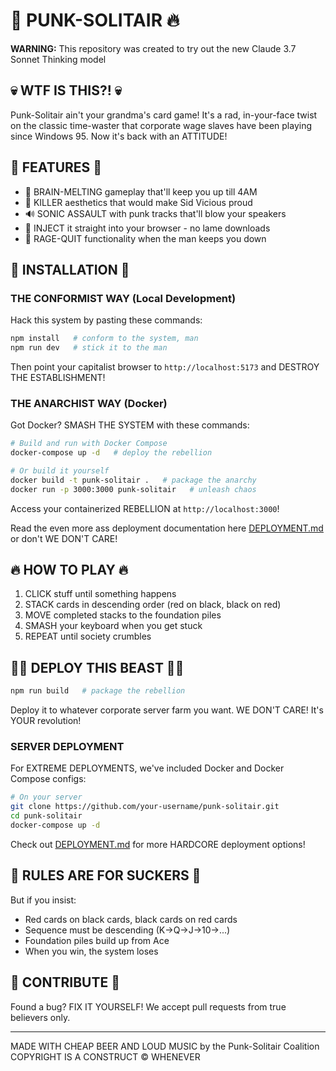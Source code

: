 # 🤘 PUNK-SOLITAIR 🔥

**WARNING:** This repository was created to try out the new Claude 3.7 Sonnet Thinking model

## 💀 WTF IS THIS?! 💀

Punk-Solitair ain't your grandma's card game! It's a rad, in-your-face twist on the classic time-waster that corporate wage slaves have been playing since Windows 95. Now it's back with an ATTITUDE!

## 🔪 FEATURES 🔪

- 🧠 BRAIN-MELTING gameplay that'll keep you up till 4AM
- 🖤 KILLER aesthetics that would make Sid Vicious proud
- 🔊 SONIC ASSAULT with punk tracks that'll blow your speakers
- 💉 INJECT it straight into your browser - no lame downloads
- 🤬 RAGE-QUIT functionality when the man keeps you down

## 🔌 INSTALLATION 🔌

### THE CONFORMIST WAY (Local Development)

Hack this system by pasting these commands:

```bash
npm install   # conform to the system, man
npm run dev   # stick it to the man
```

Then point your capitalist browser to `http://localhost:5173` and DESTROY THE ESTABLISHMENT!

### THE ANARCHIST WAY (Docker)

Got Docker? SMASH THE SYSTEM with these commands:

```bash
# Build and run with Docker Compose
docker-compose up -d   # deploy the rebellion

# Or build it yourself
docker build -t punk-solitair .   # package the anarchy
docker run -p 3000:3000 punk-solitair   # unleash chaos
```
Access your containerized REBELLION at `http://localhost:3000`!

Read the even more ass deployment documentation here [DEPLOYMENT.md](DEPLOYMENT.md) or don't WE DON'T CARE!

## 🔥 HOW TO PLAY 🔥

1. CLICK stuff until something happens
2. STACK cards in descending order (red on black, black on red)
3. MOVE completed stacks to the foundation piles
4. SMASH your keyboard when you get stuck
5. REPEAT until society crumbles

## 🏴‍☠️ DEPLOY THIS BEAST 🏴‍☠️

```bash
npm run build   # package the rebellion
```

Deploy it to whatever corporate server farm you want. WE DON'T CARE! It's YOUR revolution!

### SERVER DEPLOYMENT

For EXTREME DEPLOYMENTS, we've included Docker and Docker Compose configs:

```bash
# On your server
git clone https://github.com/your-username/punk-solitair.git
cd punk-solitair
docker-compose up -d
```

Check out [DEPLOYMENT.md](DEPLOYMENT.md) for more HARDCORE deployment options!

## 🚫 RULES ARE FOR SUCKERS 🚫

But if you insist:
- Red cards on black cards, black cards on red cards
- Sequence must be descending (K→Q→J→10→...)
- Foundation piles build up from Ace
- When you win, the system loses

## 🖕 CONTRIBUTE 🖕

Found a bug? FIX IT YOURSELF! We accept pull requests from true believers only.

---

MADE WITH CHEAP BEER AND LOUD MUSIC by the Punk-Solitair Coalition
COPYRIGHT IS A CONSTRUCT © WHENEVER
